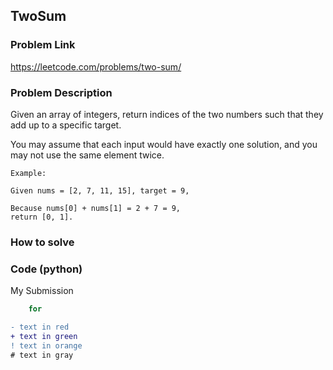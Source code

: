 ## TwoSum

### Problem Link
https://leetcode.com/problems/two-sum/

### Problem Description 

Given an array of integers, return indices of the two numbers such that they add up to a specific target.

You may assume that each input would have exactly one solution, and you may not use the same element twice.

```
Example:

Given nums = [2, 7, 11, 15], target = 9,

Because nums[0] + nums[1] = 2 + 7 = 9,
return [0, 1].

```

### How to solve 



### Code (python)

<div class="text-white bg-blue mb-2">
    My Submission
</div>

```python
    for 

```


```diff
- text in red
+ text in green
! text in orange
# text in gray
```


